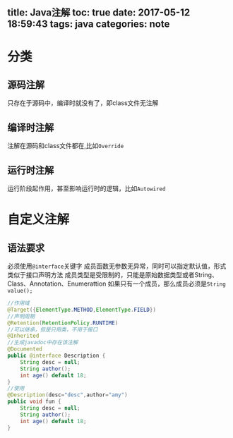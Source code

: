 title: Java注解
toc: true
date: 2017-05-12 18:59:43
tags: java
categories: note
---
# 分类
## 源码注解
只存在于源码中，编译时就没有了，即class文件无注解
## 编译时注解
注解在源码和class文件都在,比如`Override`
## 运行时注解
运行阶段起作用，甚至影响运行时的逻辑，比如`Autowired`

# 自定义注解
## 语法要求
必须使用`@interface`关键字
成员函数无参数无异常，同时可以指定默认值，形式类似于接口声明方法
成员类型是受限制的，只能是原始数据类型或者String、Class、Annotation、Enumerattion
如果只有一个成员，那么成员必须是`String value();`
```java
//作用域
@Target({ElementType.METHOD,ElementType.FIELD})
//声明周期
@Retention(RetentionPolicy.RUNTIME)
//可以继承，但是只用类，不用于接口
@Inherited
//生成javadoc中存在该注解
@Documented
public @interface Description {
    String desc = null;
    String author();
    int age() default 18;
}
//使用
@Description(desc="desc",author="amy")
public void fun {
    String desc = null;
    String author();
    int age() default 18;
}
```
